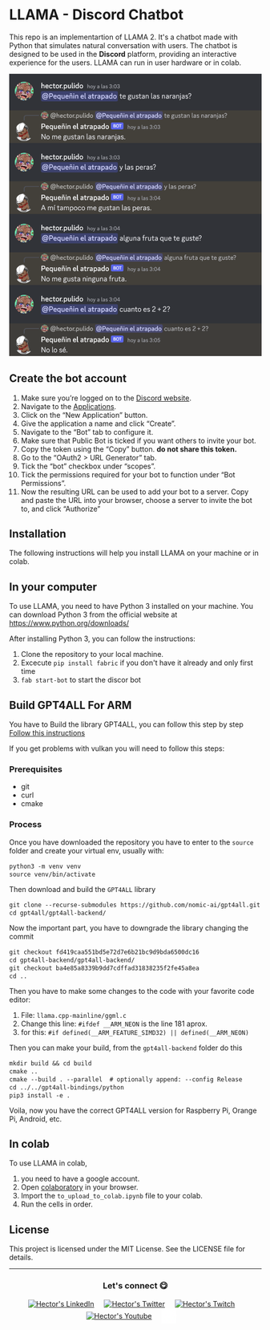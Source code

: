 # LLAMA - Discord Chatbot
This repo is an implementartion of LLAMA 2. It's a chatbot made with Python that simulates natural conversation with users. The chatbot is designed to be used in the **Discord** platform, providing an interactive experience for the users. LLAMA can run in user hardware or in colab.

![image demo of the game](/img/example.png)<br/>

## Create the bot account
1. Make sure you’re logged on to the [Discord website](https://discord.com/).
2. Navigate to the [Applications](https://discord.com/developers/applications).
3. Click on the “New Application” button.
4. Give the application a name and click “Create”.
5. Navigate to the “Bot” tab to configure it.
6. Make sure that Public Bot is ticked if you want others to invite your bot.
7. Copy the token using the “Copy” button. **do not share this token.**
8. Go to the “OAuth2 > URL Generator” tab.
9. Tick the “bot” checkbox under “scopes”.
10. Tick the permissions required for your bot to function under “Bot Permissions”.
11. Now the resulting URL can be used to add your bot to a server. Copy and paste the URL into your browser, choose a server to invite the bot to, and click “Authorize”

## Installation
The following instructions will help you install LLAMA on your machine or in colab.

## In your computer
To use LLAMA, you need to have Python 3 installed on your machine. You can download Python 3 from the official website at https://www.python.org/downloads/

After installing Python 3, you can follow the instructions:

1. Clone the repository to your local machine.
2. Excecute ```pip install fabric``` if you don't have it already and only first time
3. ```fab start-bot``` to start the discor bot

## Build GPT4ALL For ARM
You have to Build the library GPT4ALL, you can follow this step by step
[Follow this instructions](https://github.com/nomic-ai/gpt4all/blob/main/gpt4all-bindings/python/README.md)

If you get problems with vulkan you will need to follow this steps:

### Prerequisites
* git
* curl
* cmake

### Process
Once you have downloaded the repository you have to enter to the `source` folder and create your virtual env, usually with:
```
python3 -m venv venv
source venv/bin/activate
```

Then download and build the `GPT4ALL` library
```
git clone --recurse-submodules https://github.com/nomic-ai/gpt4all.git
cd gpt4all/gpt4all-backend/
```
Now the important part, you have to downgrade the library changing the commit
```
git checkout fd419caa551bd5e72d7e6b21bc9d9bda6500dc16
cd gpt4all-backend/gpt4all-backend/
git checkout ba4e85a8339b9dd7cdffad31838235f2fe45a8ea
cd ..
```
Then you have to make some changes to the code with your favorite code editor:

1. File: `llama.cpp-mainline/ggml.c`
2. Change this line: `#ifdef __ARM_NEON` is the line 181 aprox.
3. for this: `#if defined(__ARM_FEATURE_SIMD32) || defined(__ARM_NEON)`

Then you can make your build, from the `gpt4all-backend` folder do this

```
mkdir build && cd build
cmake ..
cmake --build . --parallel  # optionally append: --config Release
cd ../../gpt4all-bindings/python
pip3 install -e .
```

Voila, now you have the correct GPT4ALL version for Raspberry Pi, Orange Pi, Android, etc.

## In colab
To use LLAMA in colab, 
1. you need to have a google account. 
2. Open [colaboratory](https://colab.research.google.com/) in your browser. 
3. Import the ```to_upload_to_colab.ipynb``` file to your colab.
4. Run the cells in order.

## License
This project is licensed under the MIT License. See the LICENSE file for details.
<hr>

<div align="center">
<h3 align="center">Let's connect 😋</h3>
</div>
<p align="center">
<a href="https://www.linkedin.com/in/hector-pulido-17547369/" target="blank">
<img align="center" width="30px" alt="Hector's LinkedIn" src="https://www.vectorlogo.zone/logos/linkedin/linkedin-icon.svg"/></a> &nbsp; &nbsp;
<a href="https://twitter.com/Hector_Pulido_" target="blank">
<img align="center" width="30px" alt="Hector's Twitter" src="https://www.vectorlogo.zone/logos/twitter/twitter-official.svg"/></a> &nbsp; &nbsp;
<a href="https://www.twitch.tv/hector_pulido_" target="blank">
<img align="center" width="30px" alt="Hector's Twitch" src="https://www.vectorlogo.zone/logos/twitch/twitch-icon.svg"/></a> &nbsp; &nbsp;
<a href="https://www.youtube.com/channel/UCS_iMeH0P0nsIDPvBaJckOw" target="blank">
<img align="center" width="30px" alt="Hector's Youtube" src="https://www.vectorlogo.zone/logos/youtube/youtube-icon.svg"/></a> &nbsp; &nbsp;
<a href="https://pequesoft.net/" target="blank">
<img align="center" width="30px" alt="Pequesoft website" src="https://github.com/HectorPulido/HectorPulido/blob/master/img/pequesoft-favicon.png?raw=true"/></a> &nbsp; &nbsp;

